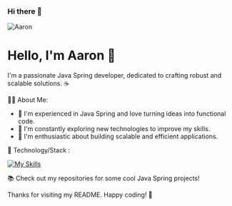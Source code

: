 ### Hi there 👋

![Aaron](https://github.com/aaronbujatin/aaronbujatin/assets/94673180/3306792a-b20d-48ad-a6c1-9bdb55a9eca4)

# Hello, I'm Aaron 👋

I'm a passionate Java Spring developer, dedicated to crafting robust and scalable solutions. ☕


👨‍💻 About Me:
- 🌱 I'm experienced in Java Spring and love turning ideas into functional code.
- 🔧 I'm constantly exploring new technologies to improve my skills.
- 🚀 I'm enthusiastic about building scalable and efficient applications.

🔗 Technology/Stack :

[![My Skills](https://skillicons.dev/icons?i=html,css,tailwindcss,js,ts,postman,angular,java,spring,mysql,mongodb,idea)](https://skillicons.dev)

📚 Check out my repositories for some cool Java Spring projects!

Thanks for visiting my README. Happy coding! 🚀 
